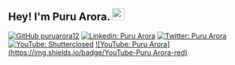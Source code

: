 ## Hey! I'm Puru Arora. <img src="https://media.giphy.com/media/hvRJCLFzcasrR4ia7z/giphy.gif" width="25px">

[![GitHub puruarora12](https://img.shields.io/github/followers/puruarora12?label=follow&style=social)](https://github.com/puruarora12)
[![Linkedin: Puru Arora](https://img.shields.io/badge/-puru%20arora-blue?style=flat-square&logo=Linkedin&logoColor=white&link=https://www.linkedin.com/in/puruarora/)](https://www.linkedin.com/in/puruarora/)
[![Twitter: Puru Arora](https://img.shields.io/twitter/follow/shutterclosed?style=social)](https://twitter.com/shutterclosed)
[![YouTube: Shutterclosed](https://img.shields.io/badge/YouTube-Shutterclosed-red)](https://youtube.com/c/shutterclosed)
[![YouTube: Puru Arora](https://img.shields.io/badge/YouTube-Puru Arora-red)](https://www.youtube.com/channel/UC4fll5GDEHzHLGjO1aHpXLA)

 
